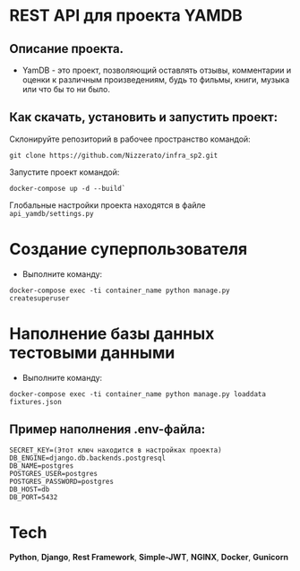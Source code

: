 # REST API для проекта YAMDB

## Описание проекта.

- YamDB - это проект, позволяющий оставлять отзывы, комментарии и оценки к различным произведениям, будь то фильмы, книги, музыка или что бы то ни было.

## Как скачать, установить и запустить проект:

Склонируйте репозиторий в рабочее пространство командой:

```
git clone https://github.com/Nizzerato/infra_sp2.git
```

Запустите проект командой:

```
docker-compose up -d --build`
```

Глобальные настройки проекта находятся в файле `api_yamdb/settings.py`

# Создание суперпользователя

- Выполните команду:

```
docker-compose exec -ti container_name python manage.py createsuperuser
```

# Наполнение базы данных тестовыми данными

- Выполните команду:

```
docker-compose exec -ti container_name python manage.py loaddata fixtures.json
```

## Пример наполнения .env-файла:

```
SECRET_KEY=(Этот ключ находится в настройках проекта)
DB_ENGINE=django.db.backends.postgresql
DB_NAME=postgres
POSTGRES_USER=postgres
POSTGRES_PASSWORD=postgres
DB_HOST=db
DB_PORT=5432
```

# Tech
**Python**, **Django**, **Rest Framework**, **Simple-JWT**, **NGINX**, **Docker**, **Gunicorn**

